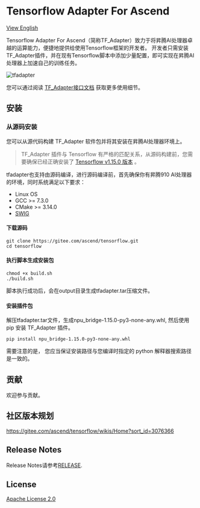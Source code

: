 # Tensorflow Adapter For Ascend

[View English](README.en.md)

Tensorflow Adapter For Ascend（简称TF_Adapter）致力于将昇腾AI处理器卓越的运算能力，便捷地提供给使用Tensorflow框架的开发者。
开发者只需安装TF_Adapter插件，并在现有Tensorflow脚本中添加少量配置，即可实现在昇腾AI处理器上加速自己的训练任务。

![tfadapter](https://images.gitee.com/uploads/images/2020/1027/094640_8f305b88_8175427.jpeg "framework.jpg")

您可以通过阅读 [TF_Adapter接口文档](https://support.huaweicloud.com/mprtg-A800_9000_9010/atlasprtg_13_0048.html) 获取更多使用细节。
## 安装
### 从源码安装

您可以从源代码构建 TF_Adapter 软件包并将其安装在昇腾AI处理器环境上。
> TF_Adapter 插件与 Tensorflow 有严格的匹配关系，从源码构建前，您需要确保已经正确安装了 [Tensorflow v1.15.0
>版本](https://www.tensorflow.org/install/pip) 。


tfadapter也支持由源码编译，进行源码编译前，首先确保你有昇腾910 AI处理器的环境，同时系统满足以下要求：
- Linux OS
- GCC >= 7.3.0
- CMake >= 3.14.0
- [SWIG](http://www.swig.org/download.html) 
  
#### 下载源码

```
git clone https://gitee.com/ascend/tensorflow.git
cd tensorflow
```

#### 执行脚本生成安装包
```
chmod +x build.sh
./build.sh
```

脚本执行成功后，会在output目录生成tfadapter.tar压缩文件。

#### 安装插件包
解压tfadapter.tar文件，生成npu_bridge-1.15.0-py3-none-any.whl,
然后使用 pip 安装 TF_Adapter 插件。
```
pip install npu_bridge-1.15.0-py3-none-any.whl
```
需要注意的是， 您应当保证安装路径与您编译时指定的 python
 解释器搜索路径是一致的。

## 贡献

欢迎参与贡献。

## 社区版本规划
https://gitee.com/ascend/tensorflow/wikis/Home?sort_id=3076366

## Release Notes

Release Notes请参考[RELEASE](RELEASE.md).

## License

[Apache License 2.0](LICENSE)
